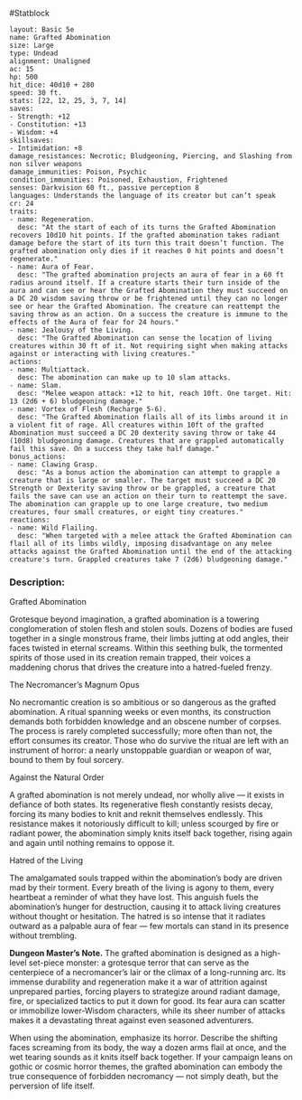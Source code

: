 #Statblock 
```statblock 
layout: Basic 5e 
name: Grafted Abomination
size: Large
type: Undead
alignment: Unaligned
ac: 15
hp: 500
hit_dice: 40d10 + 280
speed: 30 ft.
stats: [22, 12, 25, 3, 7, 14]
saves: 
- Strength: +12
- Constitution: +13
- Wisdom: +4
skillsaves: 
- Intimidation: +8
damage_resistances: Necrotic; Bludgeoning, Piercing, and Slashing from non silver weapons
damage_immunities: Poison, Psychic
condition_immunities: Poisoned, Exhaustion, Frightened
senses: Darkvision 60 ft., passive perception 8
languages: Understands the language of its creator but can’t speak
cr: 24
traits: 
- name: Regeneration.
  desc: "At the start of each of its turns the Grafted Abomination recovers 10d10 hit points. If the grafted abomination takes radiant damage before the start of its turn this trait doesn’t function. The grafted abomination only dies if it reaches 0 hit points and doesn’t regenerate."
- name: Aura of Fear.
  desc: "The grafted abomination projects an aura of fear in a 60 ft radius around itself. If a creature starts their turn inside of the aura and can see or hear the Grafted Abomination they must succeed on a DC 20 wisdom saving throw or be frightened until they can no longer see or hear the Grafted Abomination. The creature can reattempt the saving throw as an action. On a success the creature is immune to the effects of the Aura of fear for 24 hours."
- name: Jealousy of the Living.
  desc: "The Grafted Abomination can sense the location of living creatures within 30 ft of it. Not requiring sight when making attacks against or interacting with living creatures."
actions: 
- name: Multiattack.
  desc: The abomination can make up to 10 slam attacks.
- name: Slam.
  desc: "Melee weapon attack: +12 to hit, reach 10ft. One target. Hit: 13 (2d6 + 6) bludgeoning damage."
- name: Vortex of Flesh (Recharge 5-6).
  desc: "The Grafted Abomination flails all of its limbs around it in a violent fit of rage. All creatures within 10ft of the grafted Abomination must succeed a DC 20 dexterity saving throw or take 44 (10d8) bludgeoning damage. Creatures that are grappled automatically fail this save. On a success they take half damage." 
bonus_actions: 
- name: Clawing Grasp.
  desc: "As a bonus action the abomination can attempt to grapple a creature that is large or smaller. The target must succeed a DC 20 Strength or Dexterity saving throw or be grappled, a creature that fails the save can use an action on their turn to reattempt the save. The abomination can grapple up to one large creature, two medium creatures, four small creatures, or eight tiny creatures."
reactions: 
- name: Wild Flailing.
  desc: "When targeted with a melee attack the Grafted Abomination can flail all of its limbs wildly, imposing disadvantage on any melee attacks against the Grafted Abomination until the end of the attacking creature's turn. Grappled creatures take 7 (2d6) bludgeoning damage."
```

### Description:
  

Grafted Abomination

  

  

Grotesque beyond imagination, a grafted abomination is a towering conglomeration of stolen flesh and stolen souls. Dozens of bodies are fused together in a single monstrous frame, their limbs jutting at odd angles, their faces twisted in eternal screams. Within this seething bulk, the tormented spirits of those used in its creation remain trapped, their voices a maddening chorus that drives the creature into a hatred-fueled frenzy.

  

  

The Necromancer’s Magnum Opus

  

  

No necromantic creation is so ambitious or so dangerous as the grafted abomination. A ritual spanning weeks or even months, its construction demands both forbidden knowledge and an obscene number of corpses. The process is rarely completed successfully; more often than not, the effort consumes its creator. Those who do survive the ritual are left with an instrument of horror: a nearly unstoppable guardian or weapon of war, bound to them by foul sorcery.

  

  

Against the Natural Order

  

  

A grafted abomination is not merely undead, nor wholly alive — it exists in defiance of both states. Its regenerative flesh constantly resists decay, forcing its many bodies to knit and reknit themselves endlessly. This resistance makes it notoriously difficult to kill; unless scourged by fire or radiant power, the abomination simply knits itself back together, rising again and again until nothing remains to oppose it.

  

  

Hatred of the Living

  

  

The amalgamated souls trapped within the abomination’s body are driven mad by their torment. Every breath of the living is agony to them, every heartbeat a reminder of what they have lost. This anguish fuels the abomination’s hunger for destruction, causing it to attack living creatures without thought or hesitation. The hatred is so intense that it radiates outward as a palpable aura of fear — few mortals can stand in its presence without trembling.

  

  

  

  

**Dungeon Master’s Note.**
The grafted abomination is designed as a high-level set-piece monster: a grotesque terror that can serve as the centerpiece of a necromancer’s lair or the climax of a long-running arc. Its immense durability and regeneration make it a war of attrition against unprepared parties, forcing players to strategize around radiant damage, fire, or specialized tactics to put it down for good. Its fear aura can scatter or immobilize lower-Wisdom characters, while its sheer number of attacks makes it a devastating threat against even seasoned adventurers.

  

When using the abomination, emphasize its horror. Describe the shifting faces screaming from its body, the way a dozen arms flail at once, and the wet tearing sounds as it knits itself back together. If your campaign leans on gothic or cosmic horror themes, the grafted abomination can embody the true consequence of forbidden necromancy — not simply death, but the perversion of life itself.